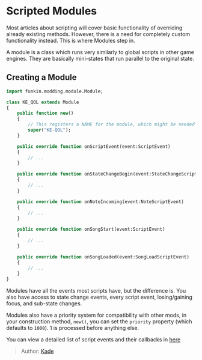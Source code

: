 [tags]: / "expert,hscript,module"

# Scripted Modules

Most articles about scripting will cover basic functionality of overriding already existing methods. However, there is a need for completely custom functionality instead. This is where Modules step in.

A module is a class which runs very similarly to global scripts in other game engines. They are basically mini-states that run parallel to the original state.

## Creating a Module

```haxe
import funkin.modding.module.Module;

class KE_QOL extends Module
{
    public function new()
    {
        // This registers a NAME for the module, which might be needed later!
        super("KE-QOL");
    }

    public override function onScriptEvent(event:ScriptEvent)
    {
        // ...
    }

    public override function onStateChangeBegin(event:StateChangeScriptEvent)
    {
        // ...
    }

    public override function onNoteIncoming(event:NoteScriptEvent)
    {
        // ...
    }

    public override function onSongStart(event:ScriptEvent)
    {
        // ...
    }

    public override function onSongLoaded(event:SongLoadScriptEvent)
    {
        // ...
    }
}
```

Modules have all the events most scripts have, but the difference is. You also have access to state change events, every script event, losing/gaining focus, and sub-state changes.

Modules also have a priority system for compatibility with other mods, in your construction method, `new()`, you can set the `priority` property (which defaults to `1000`). 1 is processed before anything else.

You can view a detailed list of script events and their callbacks in [here](../Advanced/6.ScriptEventCallbacks.md)

> Author: [Kade](https://github.com/Kade-github)